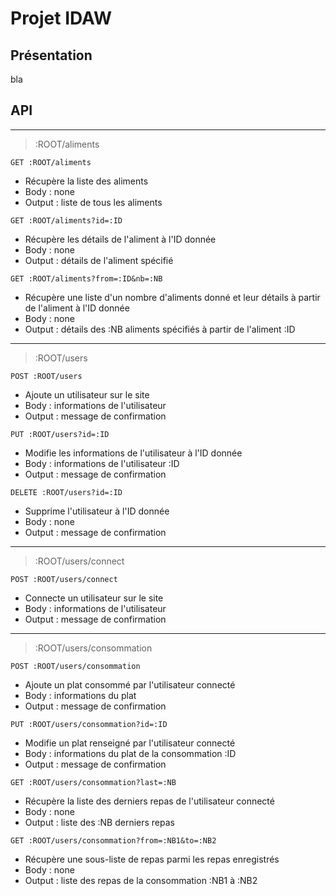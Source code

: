 # Projet IDAW

## Présentation
bla  

## API

---

> :ROOT/aliments

```GET :ROOT/aliments```  
- Récupère la liste des aliments
- Body : none
- Output : liste de tous les aliments

```GET :ROOT/aliments?id=:ID```
- Récupère les détails de l'aliment à l'ID donnée
- Body : none
- Output : détails de l'aliment spécifié

```GET :ROOT/aliments?from=:ID&nb=:NB```
- Récupère une liste d'un nombre d'aliments donné et leur détails à partir de l'aliment à l'ID donnée
- Body : none
- Output : détails des :NB aliments spécifiés à partir de l'aliment :ID  

---

> :ROOT/users

```POST :ROOT/users```
- Ajoute un utilisateur sur le site
- Body : informations de l'utilisateur
- Output : message de confirmation

```PUT :ROOT/users?id=:ID```
- Modifie les informations de l'utilisateur à l'ID donnée
- Body : informations de l'utilisateur :ID
- Output : message de confirmation

```DELETE :ROOT/users?id=:ID```
- Supprime l'utilisateur à l'ID donnée
- Body : none
- Output : message de confirmation

---

> :ROOT/users/connect

```POST :ROOT/users/connect```
- Connecte un utilisateur sur le site
- Body : informations de l'utilisateur
- Output : message de confirmation

---

> :ROOT/users/consommation

```POST :ROOT/users/consommation```
- Ajoute un plat consommé par l'utilisateur connecté
- Body : informations du plat
- Output : message de confirmation

```PUT :ROOT/users/consommation?id=:ID```
- Modifie un plat renseigné par l'utilisateur connecté
- Body : informations du plat de la consommation :ID
- Output : message de confirmation

```GET :ROOT/users/consommation?last=:NB```
- Récupère la liste des derniers repas de l'utilisateur connecté
- Body : none
- Output : liste des :NB derniers repas

```GET :ROOT/users/consommation?from=:NB1&to=:NB2```
- Récupère une sous-liste de repas parmi les repas enregistrés
- Body : none
- Output : liste des repas de la consommation :NB1 à :NB2
